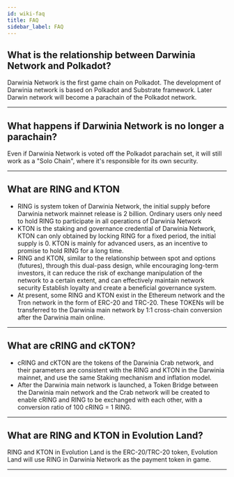 ```yaml
---
id: wiki-faq
title: FAQ
sidebar_label: FAQ
---
```


## What is the relationship between Darwinia Network and Polkadot?

Darwinia Network is the first game chain on Polkadot. The development of Darwinia network is based on Polkadot and Substrate framework. Later Darwin network will become a parachain of the Polkadot network.

<hr />

## What happens if Darwinia Network is no longer a parachain?

Even if Darwinia Network is voted off the Polkadot parachain set, it will still work as a "Solo Chain", where it's responsible for its own security.

<hr />

## What are RING and KTON

- RING is system token of Darwinia Network, the initial supply before Darwinia network mainnet release is 2 billion. Ordinary users only need to hold RING to participate in all operations of Darwinia Network 
- KTON is the staking and governance credential of Darwinia Network, KTON can only obtained by locking RING for a fixed period, the initial supply is 0. KTON is mainly for advanced users, as an incentive to promise to hold RING for a long time.
- RING and KTON, similar to the relationship between spot and options (futures), through this dual-pass design, while encouraging long-term investors, it can reduce the risk of exchange manipulation of the network to a certain extent, and can effectively maintain network security Establish loyalty and create a beneficial governance system.
- At present, some RING and KTON exist in the Ethereum network and the Tron network in the form of ERC-20 and TRC-20. These TOKENs will be transferred to the Darwinia main network by 1:1 cross-chain conversion after the Darwinia main online.

<hr />

## What are cRING and cKTON?

- cRING and cKTON are the tokens of the Darwinia Crab network, and their parameters are consistent with the RING and KTON in the Darwinia mainnet, and use the same Staking mechanism and inflation model.
- After the Darwinia main network is launched, a Token Bridge between the Darwinia main network and the Crab network will be created to enable cRING and RING to be exchanged with each other, with a conversion ratio of 100 cRING = 1 RING.

<hr />

## What are RING and KTON in Evolution Land?

RING and KTON in Evolution Land is the ERC-20/TRC-20 token, Evolution Land will use RING in Darwinia Network as the payment token in game.

<hr />
